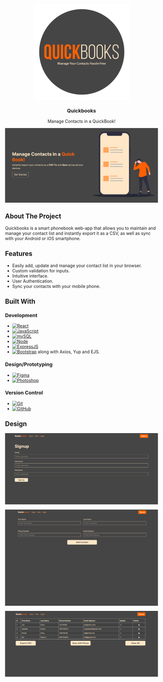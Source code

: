 <br />
<div align="center">
  <a href="https://github.com/Afrokk/quickbooks">
    <img src="images/clip.png" alt="Logo" width="315" height="315">
  </a>

  <h3 align="center">Quickbooks</h3>

  <p align="center">
    Manage Contacts in a QuickBook! 
  </p>
</div>

<a href="https://github.com/Afrokk/quickbooks">
<img src="images/hero.png" alt="Cover">
</a>

## About The Project

Quickbooks is a smart phonebook web-app that allows you to maintain and manage your contact list and instantly export it as a CSV, as well as sync with your Android or iOS smartphone.

## Features
* Easily add, update and manage your contact list in your browser.
* Custom validation for inputs.
* Intuitive interface.
* User Authentication.
* Sync your contacts with your mobile phone.

## Built With
### Development
* [![React][React.com]][React-url]
* [![JavaScript][JavaScript.com]][JavaScript-url]
* [![mySQL][mySQL.com]][mySQL-url]
* [![Node][Node.com]][Node-url]
* [![ExpressJS][ExpressJS.com]][ExpressJS-url]
* [![Bootstrap][Bootstrap.com]][Bootstrap-url]
along with Axios, Yup and EJS.

### Design/Prototyping
* [![Figma][Figma.com]][Figma-url]
* [![Photoshop][Photoshop.com]][Photoshop-url]

### Version Control
* [![Git][Git.com]][Git-url]
* [![GitHub][GitHub.com]][GitHub-url]

## Design
  <p align="center">
    <img src="images/signup.png">
  </p>
  <p align="center">
    <img src="images/input.png">
  </p>
    <p align="center">
    <img src="images/contacts.png">
  </p>

[React.com]: https://img.shields.io/badge/React-20232A?style=for-the-badge&logo=react&logoColor=61DAFB
[React-url]: https://reactjs.org/
[JavaScript.com]: https://img.shields.io/badge/JavaScript-323330?style=for-the-badge&logo=javascript&logoColor=F7DF1E
[JavaScript-url]: https://en.wikipedia.org/wiki/JSX_(JavaScript)
[mySQL.com]: https://img.shields.io/badge/mysql-%2300f.svg?style=for-the-badge&logo=mysql&logoColor=white
[mySQL-url]: https://www.mysql.com/
[Node.com]: https://img.shields.io/badge/node.js-6DA55F?style=for-the-badge&logo=node.js&logoColor=white
[Node-url]: https://nodejs.org/en
[ExpressJS.com]: https://img.shields.io/badge/express.js-%23404d59.svg?style=for-the-badge&logo=express&logoColor=%2361DAFB
[ExpressJS-url]: https://expressjs.com/
[Bootstrap.com]: https://img.shields.io/badge/bootstrap-%23563D7C.svg?style=for-the-badge&logo=bootstrap&logoColor=white
[Bootstrap-url]: https://getbootstrap.com/
[Figma.com]: https://img.shields.io/badge/Figma-F24E1E?style=for-the-badge&logo=figma&logoColor=white
[Figma-url]: https://www.figma.com/
[Photoshop.com]: https://img.shields.io/badge/Adobe%20Photoshop-31A8FF?style=for-the-badge&logo=Adobe%20Photoshop&logoColor=black
[Photoshop-url]: https://www.adobe.com/ca/products/photoshop.html
[Git.com]: https://img.shields.io/badge/GIT-E44C30?style=for-the-badge&logo=git&logoColor=white
[Git-url]: https://git-scm.com/
[GitHub.com]: https://img.shields.io/badge/GitHub-100000?style=for-the-badge&logo=github&logoColor=white
[GitHub-url]: https://github.com/
